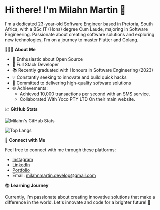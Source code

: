 # Hi there! I'm Milahn Martin 👋

I'm a dedicated 23-year-old Software Engineer based in Pretoria, South Africa, with a BSc IT (Hons) degree Cum Laude, majoring in Software Engineering. Passionate about creating software solutions and exploring new technologies, I'm on a journey to master Flutter and Golang.

👨🏻‍💻 **About Me**

- 🌱 Enthusiastic about Open Source
- 🚀 Full Stack Developer
- 📚 Recently graduated with Honours in Software Engineering (2023)
- 💡 Constantly seeking to innovate and build quick hacks
- 🎯 Committed to delivering high-quality software solutions
- 🌐 Achievements:
    - Achieved 10,000 transactions per second with an SMS service.
    - Collaborated With Yoco PTY LTD On their main website.

📈 **GitHub Stats**

![Milahn's GitHub Stats](https://github-readme-stats.vercel.app/api?username=milahnmartin&show_icons=true&theme=default)

![Top Langs](https://github-readme-stats.vercel.app/api/top-langs/?username=milahnmartin&layout=compact)

🤝 **Connect with Me**

Feel free to connect with me through these platforms:

- [Instagram](https://www.instagram.com/milahnmartin/)
- [LinkedIn](https://www.linkedin.com/in/milahn-martin-376416203/)
- [Portfolio](https://milahnmartindev.info)
- Email: milahnmartin.develop@gmail.com

📚 **Learning Journey**

Currently, I'm passionate about creating innovative solutions that make a difference in the world. Let's innovate and code for a brighter future! 🌟

